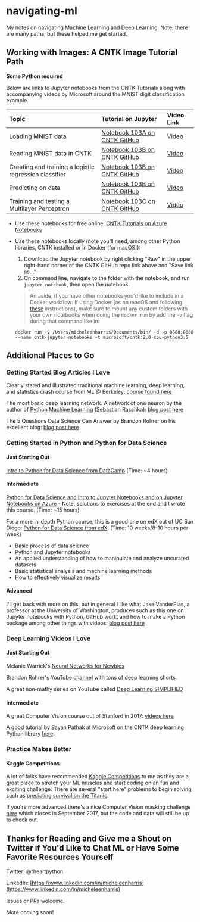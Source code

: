 # navigating-ml

My notes on navigating Machine Learning and Deep Learning.  Note, there are many paths, but these helped me get started.

## Working with Images:  A CNTK Image Tutorial Path

**Some Python required**

Below are links to Jupyter notebooks from the CNTK Tutorials along with accompanying videos by Microsoft around the MNIST digit classification example.


| Topic | Tutorial on Jupyter | Video Link |
|:------|:------|:------|
| Loading MNIST data | [Notebook 103A on CNTK GitHub](https://github.com/Microsoft/CNTK/blob/master/Tutorials/CNTK_103A_MNIST_DataLoader.ipynb) | [Video](https://www.youtube.com/watch?v=V3bT7lvm_EQ) |
| Reading MNIST data in CNTK | [Notebook 103B on CNTK GitHub](https://github.com/Microsoft/CNTK/blob/master/Tutorials/CNTK_103B_MNIST_LogisticRegression.ipynb) | [Video](https://www.youtube.com/watch?v=RbJh94AhHgw) |
| Creating and training a logistic regression classifier | [Notebook 103B on CNTK GitHub](https://github.com/Microsoft/CNTK/blob/master/Tutorials/CNTK_103B_MNIST_LogisticRegression.ipynb) | [Video](https://www.youtube.com/watch?v=9hfsVAXe2fY) |
| Predicting on data | [Notebook 103B on CNTK GitHub](https://github.com/Microsoft/CNTK/blob/master/Tutorials/CNTK_103B_MNIST_LogisticRegression.ipynb) | [Video](https://www.youtube.com/watch?v=JbhJv1OELlE) |
| Training and testing a Multilayer Perceptron | [Notebook 103C on CNTK GitHub](https://github.com/Microsoft/CNTK/blob/master/Tutorials/CNTK_103C_MNIST_MultiLayerPerceptron.ipynb) | [Video](https://www.youtube.com/watch?v=CRJZAN-fxRY) |


* Use these notebooks for free online:  [CNTK Tutorials on Azure Notebooks](https://notebooks.azure.com/cntk/libraries/tutorials)
* Use these notebooks locally (note you'll need, among other Python libraries, CNTK installed or in Docker (for macOS)):  
  1. Download the Jupyter notebook by right clicking "Raw" in the upper right-hand corner of the CNTK GitHub repo link above and "Save link as..."
  2.  On command line, navigate to the folder with the notebook, and run `jupyter notebook`, then open the notebook.


  > An aside, if you have other notebooks you'd like to include in a Docker workflow:  If using Docker (as on macOS and following [these](https://docs.microsoft.com/en-us/cognitive-toolkit/CNTK-Docker-Containers) instructions), make sure to mount any custom folders with your own notebooks when doing the `docker run` by add the `-v` flag during that command like in:
  
    `docker run -v /Users/micheleenharris/Documents/bin/ -d -p 8888:8888 --name cntk-jupyter-notebooks -t microsoft/cntk:2.0-cpu-python3.5`
## Additional Places to Go

### Getting Started Blog Articles I Love

Clearly stated and illustrated traditional machine learning, deep learning, and statistics crash course from ML @ Berkeley:
[course found here](https://ml.berkeley.edu/blog/tutorials/)

The most basic deep learning network.  A network of one neuron by the author of [Python Machine Learning](https://www.amazon.com/Python-Machine-Learning-Sebastian-Raschka/dp/1783555130/ref=sr_1_1?ie=UTF8&qid=1503038626&sr=8-1&keywords=python+machine+learning) (Sebastian Raschka):  [blog post here](https://sebastianraschka.com/Articles/2015_singlelayer_neurons.html)

The 5 Questions Data Science Can Answer by Brandon Rohrer on his excellent blog:  [blog post here](https://brohrer.github.io/five_questions_data_science_answers.html)

### Getting Started in Python and Python for Data Science

#### Just Starting Out

[Intro to Python for Data Science from DataCamp](https://www.datacamp.com/courses/intro-to-python-for-data-science) (Time:  ~4 hours)

#### Intermediate

[Python for Data Science and Intro to Jupyter Notebooks and on Jupyter Notebooks on Azure](https://notebooks.azure.com/rheartpython/libraries/PythonDS101) - Note, solutions to exercises at the end and I wrote this course. (Time: ~15 hours)

For a more in-depth Python course, this is a good one on edX out of UC San Diego:  [Python for Data Science from edX](https://www.edx.org/course/python-data-science-uc-san-diegox-dse200x).  (Time:  10 weeks/8-10 hours per week)
- Basic process of data science
- Python and Jupyter notebooks
- An applied understanding of how to manipulate and analyze uncurated datasets
- Basic statistical analysis and machine learning methods
- How to effectively visualize results

#### Advanced

I'll get back with more on this, but in general I like what Jake VanderPlas, a professor at the University of Washington, produces such as this one on Jupyter notebooks with Python, GitHub work, and how to make a Python package among other things with videos: [blog post here](https://jakevdp.github.io/blog/2017/03/03/reproducible-data-analysis-in-jupyter/)

### Deep Learning Videos I Love

#### Just Starting Out

Melanie Warrick's [Neural Networks for Newbies](https://www.youtube.com/watch?v=g-BJSl4zV_g)

Brandon Rohrer's YouTube [channel](https://www.youtube.com/user/BrandonRohrer/videos) with tons of deep learning shorts.

A great non-mathy series on YouTube called [Deep Learning SIMPLIFIED](https://www.youtube.com/channel/UC9OeZkIwhzfv-_Cb7fCikLQ)

#### Intermediate

A great Computer Vision course out of Stanford in 2017: [videos here](https://m.youtube.com/playlist?list=PL3FW7Lu3i5JvHM8ljYj-zLfQRF3EO8sYv)

A good tutorial by Sayan Pathak at Microsoft on the CNTK deep learning Python library [here](https://www.youtube.com/watch?v=pl-kbFJ1KzU).

### Practice Makes Better

#### Kaggle Competitions

A lot of folks have recommended [Kaggle Competitions](https://www.kaggle.com/competitions) to me as they are a great place to stretch your ML muscles and start coding on an fun and exciting challenge.  There are several "start here" problems to begin solving such as [predicting survival on the Titanic](https://www.kaggle.com/c/titanic).

If you're more advanced there's a nice Computer Vision masking challenge [here](https://www.kaggle.com/c/carvana-image-masking-challenge) which closes in September 2017, but the code and data will still be up to check out.

## Thanks for Reading and Give me a Shout on Twitter if You'd Like to Chat ML or Have Some Favorite Resources Yourself

Twitter:  @rheartpython

LinkedIn:  [https://www.linkedin.com/in/micheleenharris](https://www.linkedin.com/in/micheleenharris)

Issues or PRs welcome.

More coming soon!







